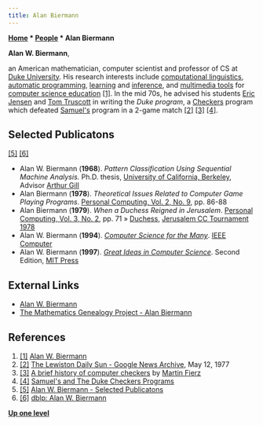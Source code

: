 ```yaml
---
title: Alan Biermann
---
```

**[Home](Home "Home") * [People](People "People") * Alan Biermann**

**Alan W. Biermann**,

an American mathematician, computer scientist and professor of CS at [Duke University](Duke_University "Duke University"). His research interests include [computational linguistics](https://en.wikipedia.org/wiki/Computational_linguistics), [automatic programming](https://en.wikipedia.org/wiki/Automatic_programming), [learning](Learning "Learning") and [inference](https://en.wikipedia.org/wiki/Inference), and [multimedia tools](https://en.wikipedia.org/wiki/Multimedia_framework) for [computer science education](https://en.wikipedia.org/wiki/Computer_science#Education) <a id="cite-note-1" href="#cite-ref-1">[1]</a>. In the mid 70s, he advised his students [Eric Jensen](Eric_Jensen "Eric Jensen") and [Tom Truscott](Tom_Truscott "Tom Truscott") in writing the *Duke program*, a [Checkers](Checkers "Checkers") program which defeated [Samuel's](Arthur_Samuel "Arthur Samuel") program in a 2-game match <a id="cite-note-2" href="#cite-ref-2">[2]</a> <a id="cite-note-3" href="#cite-ref-3">[3]</a> <a id="cite-note-4" href="#cite-ref-4">[4]</a>.

## Selected Publicatons

<a id="cite-note-5" href="#cite-ref-5">[5]</a> <a id="cite-note-6" href="#cite-ref-6">[6]</a>

- Alan W. Biermann (**1968**). *Pattern Classification Using Sequential Machine Analysis.* Ph.D. thesis, [University of California, Berkeley](University_of_California,_Berkeley "University of California, Berkeley"), Advisor [Arthur Gill](Mathematician#Gill "Mathematician")
- Alan Biermann (**1978**). *Theoretical Issues Related to Computer Game Playing Programs*. [Personal Computing, Vol. 2, No. 9](Personal_Computing#2_9 "Personal Computing"), pp. 86-88
- Alan Biermann (**1979**). *When a Duchess Reigned in Jerusalem*. [Personal Computing, Vol. 3, No. 2](Personal_Computing#3_2 "Personal Computing"), pp. 71 » [Duchess](Duchess "Duchess"), [Jerusalem CC Tournament 1978](Jerusalem_CC_Tournament_1978 "Jerusalem CC Tournament 1978")
- Alan W. Biermann (**1994**). *[Computer Science for the Many](http://ieeexplore.ieee.org/xpl/login.jsp?tp=&arnumber=261930&url=http%3A%2F%2Fieeexplore.ieee.org%2Fiel1%2F2%2F6599%2F00261930)*. [IEEE Computer](IEEE "IEEE")
- Alan W. Biermann (**1997**). *[Great Ideas in Computer Science](http://mitpress.mit.edu/books/great-ideas-computer-science)*. Second Edition, [MIT Press](https://en.wikipedia.org/wiki/MIT_Press)

## External Links

- [Alan W. Biermann](http://www.cs.duke.edu/~awb/)
- [The Mathematics Genealogy Project - Alan Biermann](http://genealogy.math.ndsu.nodak.edu/id.php?id=75711)

## References

1. <a id="cite-ref-1" href="#cite-note-1">[1]</a> [Alan W. Biermann](http://www.cs.duke.edu/~awb/)
1. <a id="cite-ref-2" href="#cite-note-2">[2]</a> [The Lewiston Daily Sun - Google News Archive](http://news.google.com/newspapers?nid=1928&dat=19770512&id=hr4gAAAAIBAJ&sjid=xmkFAAAAIBAJ&pg=4778,1673986), May 12, 1977
1. <a id="cite-ref-3" href="#cite-note-3">[3]</a> [A brief history of computer checkers](http://www.fierz.ch/history.htm) by [Martin Fierz](Martin_Fierz "Martin Fierz")
1. <a id="cite-ref-4" href="#cite-note-4">[4]</a> [Samuel's and The Duke Checkers Programs](http://checkersbackground.com/samuel-s-and-the.html)
1. <a id="cite-ref-5" href="#cite-note-5">[5]</a> [Alan W. Biermann - Selected Publicatons](http://www.cs.duke.edu/~awb/sectionstar3_3.html)
1. <a id="cite-ref-6" href="#cite-note-6">[6]</a> [dblp: Alan W. Biermann](http://www.informatik.uni-trier.de/~ley/pers/hd/b/Biermann:Alan_W=)

**[Up one level](People "People")**

